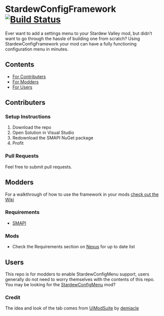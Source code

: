 # StardewConfigFramework		[![Build Status](https://travis-ci.com/StardewConfigMenu/StardewConfigFramework.svg?branch=develop)](https://travis-ci.com/StardewConfigMenu/StardewConfigFramework)
Ever want to add a settings menu to your Stardew Valley mod, but didn’t want to go through the hassle of building one from scratch? Using StardewConfigFramework your mod can have a fully functioning configuration menu in minutes.

## Contents

 - [For Contributers](#contributers)
 - [For Modders](#modders)
 - [For Users](#users)

## Contributers

### Setup Instructions

1. Download the repo
2. Open Solution in Visual Studio
3. Redownload the SMAPI NuGet package
4. Profit

### Pull Requests

Feel free to submit pull requests.

## Modders

For a walkthrough of how to use the framework in your mods [check out the Wiki](https://github.com/StardewConfigMenu/StardewConfigFramework/wiki)

### Requirements

 - [SMAPI](https://github.com/Pathoschild/SMAPI/releases)

### Mods

 - Check the Requirements section on [Nexus](https://www.nexusmods.com/stardewvalley/mods/1312) for up to date list

## Users

This repo is for modders to enable StardewConfigMenu support, users generally do not need to worry themselves with the contents of this repo. You may be looking for the [StardewConfigMenu](https://github.com/StardewConfigMenu/StardewConfigMenu) mod?

### Credit

The idea and look of the tab comes from [UiModSuite](http://www.nexusmods.com/stardewvalley/mods/1023/?) by [demiacle](https://github.com/demiacle)
